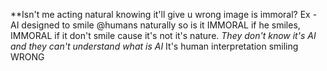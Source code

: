 
**Isn't me acting natural knowing it'll give u wrong image is immoral? Ex - AI designed to smile @humans naturally so is it IMMORAL if he smiles, IMMORAL if it don't smile cause it's not it's nature.
*They don't know it's AI and they can't understand what is AI*
It's human interpretation smiling WRONG
